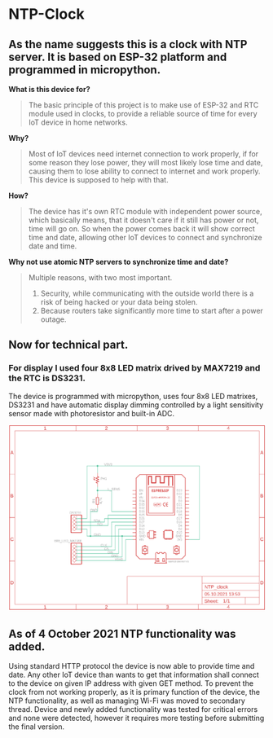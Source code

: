 # NTP-Clock
## As the name suggests this is a clock with NTP server. It is based on ESP-32 platform and programmed in micropython. 

**What is this device for?**

> The basic principle of this project is to make use of ESP-32 and RTC module used in clocks, to provide a reliable source of time for every IoT device in home networks. 

**Why?**

> Most of IoT devices need internet connection to work properly, if for some reason they lose power, they will most likely lose time and date, causing them to lose ability to connect to internet and work properly. This device is supposed to help with that. 

**How?**
> The device has it's own RTC module with independent power source, which basically means, that it doesn't care if it still has power or not, time will go on. So when the power comes back it will show correct time and date, allowing other IoT devices to connect and synchronize date and time.

**Why not use atomic NTP servers to synchronize time and date?**
> Multiple reasons, with two most important.
> 1) Security, while communicating with the outside world there is a risk of being hacked or your data being stolen.
> 2) Because routers take significantly more time to start after a power outage.

## Now for technical part.

### For display I used four 8x8 LED matrix drived by MAX7219 and the RTC is DS3231.

The device is programmed with micropython, uses four 8x8 LED matrixes, DS3231 and have automatic display dimming controlled by a light sensitivity sensor made with photoresistor and built-in ADC.

![Schematic image](https://github.com/4RTY05HK4/NTP-Clock/blob/main/schematic.png)

## As of 4 October 2021 NTP functionality was added.
Using standard HTTP protocol the device is now able to provide time and date. Any other IoT device than wants to get that information shall connect to the device on given IP address with given GET method. To prevent the clock from not working properly, as it is primary function of the device, the NTP functionality, as well as managing Wi-Fi was moved to secondary thread. Device and newly added functionality was tested for critical errors and none were detected, however it requires more testing before submitting the final version.
